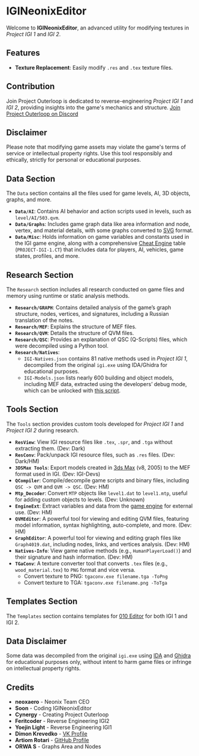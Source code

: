 # IGINeonixEditor
Welcome to **IGINeonixEditor**, an advanced utility for modifying textures in *Project IGI 1* and *IGI 2*.

## Features
- **Texture Replacement**: Easily modify `.res` and `.tex` texture files.

## Contribution
Join Project Outerloop is dedicated to reverse-engineering *Project IGI 1* and *IGI 2*, providing insights into the game's mechanics and structure.
[Join Project Outerloop on Discord](https://discord.gg/G9F3gauatb)

## Disclaimer
Please note that modifying game assets may violate the game's terms of service or intellectual property rights. Use this tool responsibly and ethically, strictly for personal or educational purposes.

## Data Section
The `Data` section contains all the files used for game levels, AI, 3D objects, graphs, and more.

- **`Data/AI`**: Contains AI behavior and action scripts used in levels, such as `level/AI/503.qvm`.
- **`Data/Graphs`**: Includes game graph data like area information and node, vertex, and material details, with some graphs converted to [SVG](https://en.wikipedia.org/wiki/Scalable_Vector_Graphics) format.
- **`Data/Misc`**: Holds information on game variables and constants used in the IGI game engine, along with a comprehensive [Cheat Engine](https://en.wikipedia.org/wiki/Cheat_Engine) table (`PROJECT-IGI-1.CT`) that includes data for players, AI, vehicles, game states, profiles, and more.

## Research Section
The `Research` section includes all research conducted on game files and memory using runtime or static analysis methods.

- **`Research/GRAPH`**: Contains detailed analysis of the game’s graph structure, nodes, vertices, and signatures, including a Russian translation of the notes.
- **`Research/MEF`**: Explains the structure of MEF files.
- **`Research/QVM`**: Details the structure of QVM files.
- **`Research/QSC`**: Provides an explanation of QSC (Q-Scripts) files, which were decompiled using a Python tool.
- **`Research/Natives`**: 
  - `IGI-Natives.json` contains 81 native methods used in *Project IGI 1*, decompiled from the original `igi.exe` using IDA/Ghidra for educational purposes.
  - `IGI-Models.json` lists nearly 600 building and object models, including MEF data, extracted using the developers’ debug mode, which can be unlocked with [this script](https://gist.github.com/haseeb-heaven/721d82fccc8de3e6da95cfa609230cea).

## Tools Section
The `Tools` section provides custom tools developed for *Project IGI 1* and *Project IGI 2* during research.

- **`ResView`**: View IGI resource files like `.tex`, `.spr`, and `.tga` without extracting them. (Dev: Dark)
- **`ResConv`**: Pack/unpack IGI resource files, such as `.res` files. (Dev: Dark/HM)
- **`3DSMax Tools`**: Export models created in [3ds Max](https://en.wikipedia.org/wiki/Autodesk_3ds_Max) (v8, 2005) to the MEF format used in IGI. (Dev: IGI-Devs)
- **`QCompiler`**: Compile/decompile game scripts and binary files, including `QSC -> QVM` and `QVM -> QSC`. (Dev: HM)
- **`Mtp_Decoder`**: Convert `MTP` objects like `level1.dat` to `level1.mtp`, useful for adding custom objects to levels. (Dev: Unknown)
- **`EngineExt`**: Extract variables and data from the [game engine](https://en.wikipedia.org/wiki/Game_engine) for external use. (Dev: HM)
- **`QVMEditor`**: A powerful tool for viewing and editing QVM files, featuring model information, syntax highlighting, auto-complete, and more. (Dev: HM)
- **`GraphEditor`**: A powerful tool for viewing and editing graph files like `Graph4019.dat`, including nodes, links, and vertices analysis. (Dev: HM)
- **`Natives-Info`**: View game native methods (e.g., `HumanPlayerLoad()`) and their signature and hash information. (Dev: HM)
- **`TGaConv`**: A texture converter tool that converts `.tex` files (e.g., `wood_material.tex`) to `PNG` format and vice versa.
  - Convert texture to PNG: `tgaconv.exe filename.tga -ToPng`
  - Convert texture to TGA: `tgaconv.exe filename.png -ToTga`

## Templates Section
The `Templates` section contains templates for [010 Editor](https://www.sweetscape.com/010editor/) for both IGI 1 and IGI 2.

## Data Disclaimer
Some data was decompiled from the original `igi.exe` using [IDA](https://hex-rays.com/ida-pro/) and [Ghidra](https://ghidra-sre.org/) for educational purposes only, without intent to harm game files or infringe on intellectual property rights.

## Credits
- **neoxaero** - Neonix Team CEO
- **Soon**	- Coding IGINeonixEditor
- **Cynergy** - Creating Project Outerloop
- **Feritcoder** - Reverse Engineering IGI2
- **Yoejin Light** - Reverse Engineering IGI1
- **Dimon Krevedko** - [VK Profile](https://vk.com/dimonkrevedko)
- **Artiom Rotari** - [GitHub Profile](https://github.com/NEWME0)
- **ORWA S** - Graphs Area and Nodes

